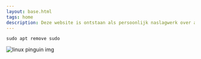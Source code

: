 ```yaml
---
layout: base.html
tags: home
description: Deze website is ontstaan als persoonlijk naslagwerk over allerlei meestal linux gerelateerde onderwerpen. De terminal is een van de redenen die me zo aantrekt in linux. De terminal brengt de goede oude tijd weer naar het heden. Ondanks de simpele interface kun je verassend efficient werken, dat bewijst ook deze blog.
---
```


```
sudo apt remove sudo
```

![linux pinguin img](/img/linux-os-1.svg)